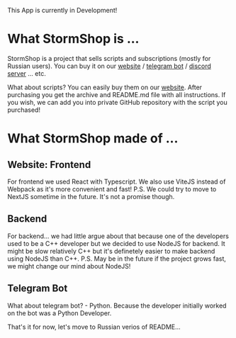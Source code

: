 This App is currently in Development!

# What StormShop is ...

StormShop is a project that sells scripts and subscriptions (mostly for Russian users).
You can buy it on our [website](https://nitro-storm.ru) / [telegram bot](https://t.me/storm_nitro_shop_bot) / [discord server](https://discord.gg/BNsV86yGQA) ... etc.

What about scripts? You can easily buy them on our [website](https://nitro-storm.ru). After purchasing you get the archive and README.md file with all instructions. If you wish, we can add you into private GitHub repository with the script you purchased!

# What StormShop made of ...

## Website: Frontend
For frontend we used React with Typescript. We also use ViteJS instead of Webpack as it's more convenient and fast!
P.S. We could try to move to NextJS sometime in the future. It's not a promise though.

## Backend
For backend... we had little argue about that because one of the developers used to be a C++ developer but we decided to use NodeJS for backend. It might be slow relatively C++ but it's definetely easier to make backend using NodeJS than C++.
P.S. May be in the future if the project grows fast, we might change our mind about NodeJS!

## Telegram Bot
What about telegram bot? - Python. Because the developer initially worked on the bot was a Python Developer.

That's it for now, let's move to Russian verios of README...
